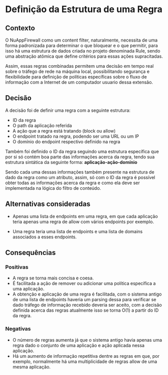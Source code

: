 # Definição da Estrutura de uma Regra

## Contexto
O NuAppFirewall como um content filter, naturalmente, necessita de uma forma padronizada para determinar o que bloquear e o que permitir, para isso há uma estrutura de dados criada no projeto denominada Rule, sendo uma abstração atômica que define critérios para essas ações supracitadas. 

Assim, essas regras combinadas permitem uma decisão em tempo real sobre o tráfego de rede na máquina local, possibilitando segurança e flexibilidade para definição de políticas específicas sobre o fluxo de informação com a Internet de um computador usuario dessa extensão.

## Decisão
A decisão foi de definir uma regra com a seguinte estrutura: 

* ID da regra 
* O path da aplicação referida
* A ação que a regra está tratando (block ou allow)
* O endpoint tratado na regra, podendo ser uma URL ou um IP
* O domínio do endpoint respectivo definido na regra

Também foi definido o ID da regra seguindo uma estrutura específica que por si só contém boa parte das informações acerca da regra, tendo sua estrutura sintática da seguinte forma:
**aplicação-ação-domínio**

Sendo cada uma dessas informações também presente na estrutura de dado da regra como um atributo, assim, só com o ID da regra é possível obter todas as informações acerca da regra e como ela deve ser implementada na lógica do filtro de conteúdo.

## Alternativas consideradas
* Apenas uma lista de endpoints em uma regra, em que cada aplicação teria apenas uma regra de allow com vários endpoints por exemplo.

* Uma regra teria uma lista de endpoints e uma lista de domains associados a esses endpoints.

## Consequências

### Positivas

* A regra se torna mais concisa e coesa.
* É facilitada a ação de remover ou adicionar uma política específica a uma aplicação.
* A obtenção e aplicação de uma regra é facilitada, com o sistema antigo de uma lista de endpoints haveria um parsing dessa para verificar se dado tráfego de informação recebido deveria ser aceito, com a decisão definida acerca das regras atualmente isso se torna O(1) a partir do ID da regra.

### Negativas

* O número de regras aumenta já que o sistema antigo havia apenas uma regra dado o conjunto de uma aplicação e ação aplicada nessa aplicação.
* Há um aumento de informação repetitiva dentre as regras em que, por exemplo, normalmente há uma multiplicidade de regras allow de uma mesma aplicação.

